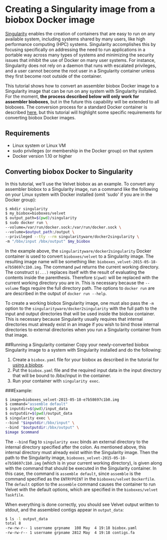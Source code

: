 # Creating a Singularity image from a biobox Docker image

[Singularity] enables the creation of containers that are easy to run
on any available system, including systems shared by many users, like
high performance computing (HPC) systems. Singularity accomplishes
this by focusing specifically on addressing the need to run
applications in a portable way across many types of systems and
minimizing the security issues that inhibit the use of Docker on many
user systems. For instance, Singularity does not rely on a daemon that
runs with escalated privileges, and a user cannot become the root user
in a Singularity container unless they first become root outside of
the container.

This tutorial shows how to convert an assembler biobox Docker image to
a Singularity image that can be run on any system with Singularity
installed. For the moment, **the process described below will only
work for assembler bioboxes**, but in the future this capability will
be extended to all bioboxes. The conversion process for a standard
Docker container is described [here][docker2singularity], but this
tutorial will highlight some specific requirements for converting
biobox Docker images.

## Requirements
+ Linux system or Linux VM
+ sudo privileges (or membership in the Docker group) on that system
+ Docker version 1.10 or higher

## Converting biobox Docker to Singularity
In this tutorial, we'll use the Velvet biobox as an example. To
convert any assembler biobox to a Singularity image, run a command
like the following on your Linux system with Docker installed (omit
'sudo' if you are in the Docker group):

~~~ bash
$ mkdir singularity
$ my_biobox=bioboxes/velvet
$ output_path=$(pwd)/singularity
$ sudo docker run \
--volume=/var/run/docker.sock:/var/run/docker.sock \
--volume=$output_path:/output \
--privileged --tty --rm singularityware/docker2singularity \
-m "/bbx/input /bbx/output" $my_biobox
~~~

In the example above, the `singularityware/docker2singularity` Docker
container is used to convert `bioboxes/velvet` to a Singularity
image. The resulting image name will be something like:
`bioboxes_velvet-2015-05-18-e7b58697c1b0.img`. The command `pwd`
returns the current working directory. The construct `$(...)` replaces
itself with the result of evaluating the contents inside the
parenthesis. Therefore `$(pwd)` will be replaced with the current
working directory you are in. This is necessary because the `--volume`
flags require the full directory path. The options to `docker run` are
are described in the output of `docker run --help`.

To create a working biobox Singularity image, one must also pass the
`-m` option to the `singularityware/docker2singularity` with the full
path to the input and output directories that will be used inside the
biobox container. This is necessary because Singularity usually
requires that internal directories must already exist in an image if
you wish to bind those internal directories to external directories
when you run a Singularity container from that image.

##Running a Singularity container
Copy your newly-converted biobox Singularity image to a system with Singularity
installed and do the following:

1. Create a `biobox.yaml` file for your biobox as described in the tutorial for
[using a biobox](using-a-biobox).
2. Put the `biobox.yaml` file and the required input data in the input directory
that will be bound to /bbx/input in the container.
3. Run your container with `singularity exec`.

###Example:
~~~bash
$ image=bioboxes_velvet-2015-05-18-e7b58697c1b0.img
$ command="assemble default"
$ inputdir=$(pwd)/input_data
$ outputdir=$(pwd)/output_data
$ singularity exec \
--bind "$inputdir:/bbx/input" \
--bind "$outputdir:/bbx/output" \
$image $command
~~~

The `--bind` flag to `singularity exec` binds an external directory to
the internal directory specified after the colon. As mentioned above,
this internal directory must already exist within the Singularity
image. Then the path to the Singularity image,
`bioboxes_velvet-2015-05-18-e7b58697c1b0.img` (which is in your
current working directory), is given along with the command that
should be executed in the Singularity container. In this case, the
command is `assemble default`, since `assemble` is the command
specified as the `ENTRYPOINT` in the `bioboxes/velvet`
`Dockerfile`. The `default` option to the `assemble` command causes
the container to run Velvet with the default options, which are
specified in the `bioboxes/velvet` `Taskfile`.

When everything is done correctly, you should see Velvet output
written to stdout, and the assembled contigs appear in
`output_data`:

~~~bash
$ ls -l output_data
total 8
-rw-rw-r-- 1 username grpname  108 May  4 19:18 biobox.yaml
-rw-rw-r-- 1 username grpname 2812 May  4 19:18 contigs.fa
~~~

[Singularity]: http://singularity.lbl.gov
[docker2singularity]: https://github.com/singularityware/docker2singularity

